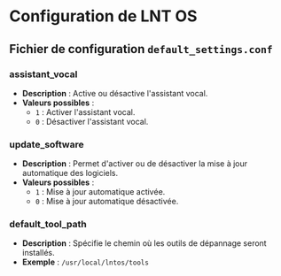 # Configuration de LNT OS

## Fichier de configuration `default_settings.conf`

### assistant_vocal
- **Description** : Active ou désactive l'assistant vocal.
- **Valeurs possibles** :
  - `1` : Activer l'assistant vocal.
  - `0` : Désactiver l'assistant vocal.

### update_software
- **Description** : Permet d'activer ou de désactiver la mise à jour automatique des logiciels.
- **Valeurs possibles** :
  - `1` : Mise à jour automatique activée.
  - `0` : Mise à jour automatique désactivée.

### default_tool_path
- **Description** : Spécifie le chemin où les outils de dépannage seront installés.
- **Exemple** : `/usr/local/lntos/tools`
